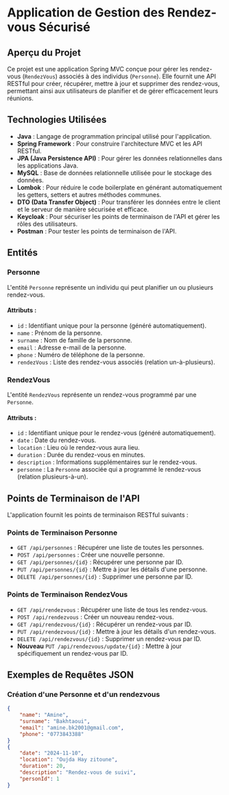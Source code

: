 # Application de Gestion des Rendez-vous Sécurisé

## Aperçu du Projet

Ce projet est une application Spring MVC conçue pour gérer les rendez-vous (`RendezVous`) associés à des individus (`Personne`). Elle fournit une API RESTful pour créer, récupérer, mettre à jour et supprimer des rendez-vous, permettant ainsi aux utilisateurs de planifier et de gérer efficacement leurs réunions.

## Technologies Utilisées

- **Java** : Langage de programmation principal utilisé pour l'application.
- **Spring Framework** : Pour construire l'architecture MVC et les API RESTful.
- **JPA (Java Persistence API)** : Pour gérer les données relationnelles dans les applications Java.
- **MySQL** : Base de données relationnelle utilisée pour le stockage des données.
- **Lombok** : Pour réduire le code boilerplate en générant automatiquement les getters, setters et autres méthodes communes.
- **DTO (Data Transfer Object)** : Pour transférer les données entre le client et le serveur de manière sécurisée et efficace.
- **Keycloak** : Pour sécuriser les points de terminaison de l'API et gérer les rôles des utilisateurs.
- **Postman** : Pour tester les points de terminaison de l'API.

## Entités

### Personne

L'entité `Personne` représente un individu qui peut planifier un ou plusieurs rendez-vous.

#### Attributs :
- `id` : Identifiant unique pour la personne (généré automatiquement).
- `name` : Prénom de la personne.
- `surname` : Nom de famille de la personne.
- `email` : Adresse e-mail de la personne.
- `phone` : Numéro de téléphone de la personne.
- `rendezVous` : Liste des rendez-vous associés (relation un-à-plusieurs).

### RendezVous

L'entité `RendezVous` représente un rendez-vous programmé par une `Personne`.

#### Attributs :
- `id` : Identifiant unique pour le rendez-vous (généré automatiquement).
- `date` : Date du rendez-vous.
- `location` : Lieu où le rendez-vous aura lieu.
- `duration` : Durée du rendez-vous en minutes.
- `description` : Informations supplémentaires sur le rendez-vous.
- `personne` : La `Personne` associée qui a programmé le rendez-vous (relation plusieurs-à-un).

## Points de Terminaison de l'API

L'application fournit les points de terminaison RESTful suivants :

### Points de Terminaison Personne
- `GET /api/personnes` : Récupérer une liste de toutes les personnes.
- `POST /api/personnes` : Créer une nouvelle personne.
- `GET /api/personnes/{id}` : Récupérer une personne par ID.
- `PUT /api/personnes/{id}` : Mettre à jour les détails d'une personne.
- `DELETE /api/personnes/{id}` : Supprimer une personne par ID.

### Points de Terminaison RendezVous
- `GET /api/rendezvous` : Récupérer une liste de tous les rendez-vous.
- `POST /api/rendezvous` : Créer un nouveau rendez-vous.
- `GET /api/rendezvous/{id}` : Récupérer un rendez-vous par ID.
- `PUT /api/rendezvous/{id}` : Mettre à jour les détails d'un rendez-vous.
- `DELETE /api/rendezvous/{id}` : Supprimer un rendez-vous par ID.
- **Nouveau** `PUT /api/rendezvous/update/{id}` : Mettre à jour spécifiquement un rendez-vous par ID.

## Exemples de Requêtes JSON

### Création d'une Personne et d'un rendezvous

```json
{
    "name": "Amine",
    "surname": "Bakhtaoui",
    "email": "amine.bk2001@gmail.com",
    "phone": "0773843388"
}
{
    "date": "2024-11-10",
    "location": "Oujda Hay zitoune",
    "duration": 20,
    "description": "Rendez-vous de suivi",
    "personId": 1
}
